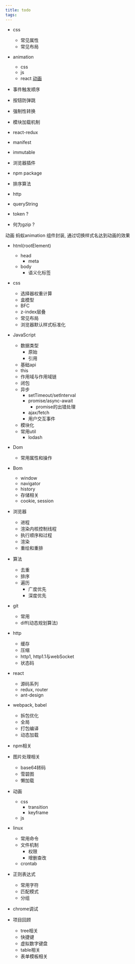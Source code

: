 ```yaml
---
title: todo
tags:
---
```


+ css
    - 常见属性
    - 常见布局

+ animation
    - css
    - js
    - react
[动画](https://developers.google.com/web/fundamentals/design-and-ux/animations/?hl=zh-cn)


+ 事件触发顺序
+ 按钮防弹跳
+ 强制性转换
+ 模块加载机制
+ react-redux
+ manifest
+ immutable
+ 浏览器插件
+ npm package
+ 排序算法
+ http
+ queryString


+ token ?
+ 何为gzip ?

动画
蚂蚁animation
组件封装, 通过切换样式名达到动画的效果






+ html(rootElement)
    + head
        - meta
    + body
        - 语义化标签



+ css
    + 选择器权重计算
    + 盒模型
    + BFC
    + z-index层叠
    + 常见布局
    + 浏览器默认样式标准化



+ JavaScript
    + 数据类型
        + 原始
        + 引用
    + 基础api
    + this
    + 作用域与作用域链
    + 闭包
    + 异步
        + setTimeout/setInterval
        + promise/async-await
            + promise的出错处理
        + ajax/fetch
        + 用户交互事件
    + 模块化
    + 常用util
        + lodash

+ Dom
    + 常用属性和操作


+ Bom
    + window
    + navigator
    + history
    + 存储相关
    + cookie, session


+ 浏览器
    + 进程
    + 渲染内核控制线程
    + 执行顺序和过程
    + 渲染
    + 重绘和重排



+ 算法
    + 去重
    + 排序
    + 遍历
        + 广度优先
        + 深度优先



+ git
    + 常用
    + diff(动态规划算法)



+ http
    + 缓存
    + 压缩
    + http1, http1.1与webSocket
    + 状态码





+ react
    + 源码系列
    + redux, router
    + ant-design



+ webpack, babel
    + 拆包优化
    + 全局
    + 打包编译
    + 动态加载



+ npm相关



+ 图片处理相关
    + base64转码
    + 雪碧图
    + 懒加载



+ 动画
    + css
        + transition
        + keyframe
    + js



+ linux
    + 常用命令
    + 文件机制
        + 权限
        + 增删查改
    + crontab



+ 正则表达式
    + 常用字符
    + 匹配模式
    + 分组


+ chrome调试



+ 项目回顾
    + tree相关
    + 快捷键
    + 虚拟数字键盘
    + table相关
    + 表单模板相关



